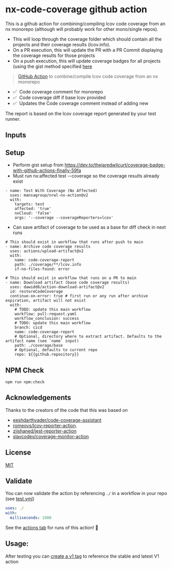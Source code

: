 # nx-code-coverage github action
This is a github action for combining/compiling lcov code coverage from an nx monorepo (although will probably work for other mono/single repos).
  - This will loop through the coverage folder which should contain all the projects and their coverage results (lcov.info).
  - On a PR execution, this will update the PR with a PR Commit displaying the coverage results for those projects
  - On a push execution, this will update coverage badges for all projects (using the gist method specified [here](https://dev.to/thejaredwilcurt/coverage-badge-with-github-actions-finally-59fa)

> [GitHub Action](https://help.github.com/en/actions) to combine/compile lcov code coverage from an nx monorepo 

-   ✅ &nbsp;Code coverage comment for monorepo
-   ✅ &nbsp;Code coverage diff if base lcov provided
-   ✅ &nbsp;Updates the Code coverage comment instead of adding new

The report is based on the lcov coverage report generated by your test runner.

## Inputs


## Setup
- Perform gist setup from https://dev.to/thejaredwilcurt/coverage-badge-with-github-actions-finally-59fa
- Must run nx:affected test --coverage so the coverage results already exist
```
- name: Test With Coverage (Nx Affected)
  uses: mansagroup/nrwl-nx-action@v2
  with:
    targets: test
    affected: 'true'
    nxCloud: 'false'
    args: '--coverage --coverageReporters=lcov'
```
- Can save artifact of coverage to be used as a base for diff check in next runs
```
# This should exist in workflow that runs after push to main
- name: Archive code coverage results
  uses: actions/upload-artifact@v2
  with:
    name: code-coverage-report
    path: ./coverage/**/lcov.info
    if-no-files-found: error

# This should exist in workflow that runs on a PR to main
- name: Download artifact (base code coverage results)
  uses: dawidd6/action-download-artifact@v2
  id: restoreCodeCoverage
  continue-on-error: true # first run or any run after archive expiration, artifact will not exist
  with:
    # TODO: update this main workflow
    workflow: pull-request.yaml
    workflow_conclusion: success
    # TODO: update this main workflow
    branch: cicd
    name: code-coverage-report
    # Optional, directory where to extract artifact. Defaults to the artifact name (see `name` input)
    path: ./coverage/base
    # Optional, defaults to current repo
    repo: ${{github.repository}}
```

## NPM Check
```
npm run npm:check
```

## Acknowledgements
Thanks to the creators of the code that this was based on 

  - [eeshdarthvader/code-coverage-assistant](https://github.com/eeshdarthvader/code-coverage-assistant)
  - [romeovs/lcov-reporter-action](https://github.com/romeovs/lcov-reporter-action).
  - [ziishaned/jest-reporter-action](https://github.com/ziishaned/jest-reporter-action)
  - [slavcodev/coverage-monitor-action](https://github.com/slavcodev/coverage-monitor-action)

## License

[MIT](LICENSE)



## Validate

You can now validate the action by referencing `./` in a workflow in your repo (see [test.yml](.github/workflows/test.yml))

```yaml
uses: ./
with:
  milliseconds: 1000
```

See the [actions tab](https://github.com/actions/typescript-action/actions) for runs of this action! :rocket:

## Usage:

After testing you can [create a v1 tag](https://github.com/actions/toolkit/blob/master/docs/action-versioning.md) to reference the stable and latest V1 action
